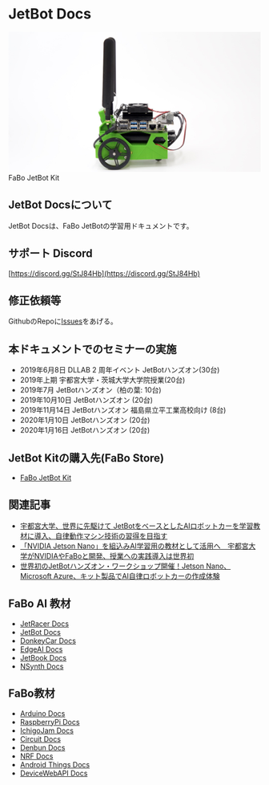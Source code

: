 # JetBot Docs

![](./img/JETBOT_SIDE_VIEW1400.jpg)
FaBo JetBot Kit

## JetBot Docsについて

JetBot Docsは、FaBo JetBotの学習用ドキュメントです。

## サポート Discord

[https://discord.gg/StJ84Hb](https://discord.gg/StJ84Hb)

## 修正依頼等

GithubのRepoに[Issues](https://github.com/FaBoPlatform/JetbotDocs/issues)をあげる。

## 本ドキュメントでのセミナーの実施

- 2019年6月8日 DLLAB 2 周年イベント JetBotハンズオン(30台)
- 2019年上期 宇都宮大学・茨城大学大学院授業(20台)
- 2019年7月 JetBotハンズオン（柏の葉: 10台)
- 2019年10月10日 JetBotハンズオン (20台)
- 2019年11月14日 JetBotハンズオン 福島県立平工業高校向け (8台)
- 2020年1月10日 JetBotハンズオン (20台)
- 2020年1月16日 JetBotハンズオン (20台)

## JetBot Kitの購入先(FaBo Store)

- [FaBo JetBot Kit](https://fabo.store/collections/jetbot/products/jetbot-kit)

## 関連記事

- [宇都宮大学、世界に先駆けて JetBotをベースとしたAIロボットカーを学習教材に導入、自律動作マシン技術の習得を目指す](https://blogs.nvidia.co.jp/2019/07/23/jetbot-casestudies-utsunomiya-u/)
- [「NVIDIA Jetson Nano」を組込みAI学習用の教材として活用へ　宇都宮大学がNVIDIAやFaBoと開発、授業への実践導入は世界初](https://robotstart.info/2019/05/29/utsunomiya-u-jetson.html)
- [ 世界初のJetBotハンズオン・ワークショップ開催！Jetson Nano、Microsoft Azure、キット製品でAI自律ロボットカーの作成体験](https://robotstart.info/2019/06/08/jetbot-workshop-dllab.html)

## FaBo AI 教材
- [JetRacer Docs](https://faboplatform.github.io/JetracerDocs/)
- [JetBot Docs](https://faboplatform.github.io/JetbotDocs/)
- [DonkeyCar Docs](https://faboplatform.github.io/DonkeyDocs/)
- [EdgeAI Docs](https://faboplatform.github.io/EdgeAIDocs/)
- [JetBook Docs](https://faboplatform.github.io/JetBook/)
- [NSynth Docs](https://faboplatform.github.io/NSynthDocs/)

## FaBo教材
- [Arduino Docs](https://faboplatform.github.io/ArduinoDocs/)
- [RaspberryPi Docs](https://faboplatform.github.io/RaspberryPIDocs/)
- [IchigoJam Docs](https://faboplatform.github.io/IchigojamDocs/)
- [Circuit Docs](https://faboplatform.github.io/CircuitDocs/)
- [Denbun Docs](https://faboplatform.github.io/DenbunDocs/)
- [NRF Docs](https://faboplatform.github.io/NRFDocs/)
- [Android Things Docs](https://faboplatform.github.io/AndroidThingsDocs/)
- [DeviceWebAPI Docs](https://faboplatform.github.io/DeviceWebAPIDocs/)
